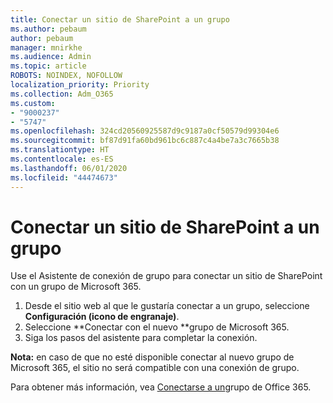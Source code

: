 ```yaml
---
title: Conectar un sitio de SharePoint a un grupo
ms.author: pebaum
author: pebaum
manager: mnirkhe
ms.audience: Admin
ms.topic: article
ROBOTS: NOINDEX, NOFOLLOW
localization_priority: Priority
ms.collection: Adm_O365
ms.custom:
- "9000237"
- "5747"
ms.openlocfilehash: 324cd20560925587d9c9187a0cf50579d99304e6
ms.sourcegitcommit: bf87d91fa60bd961bc6c887c4a4be7a3c7665b38
ms.translationtype: HT
ms.contentlocale: es-ES
ms.lasthandoff: 06/01/2020
ms.locfileid: "44474673"
---
```

# <a name="connect-a-sharepoint-site-to-a-group"></a>Conectar un sitio de SharePoint a un grupo

Use el Asistente de conexión de grupo para conectar un sitio de SharePoint con un grupo de Microsoft 365.

1. Desde el sitio web al que le gustaría conectar a un grupo, seleccione **Configuración (icono de engranaje)**.
2. Seleccione **Conectar con el nuevo **grupo de Microsoft 365.
3. Siga los pasos del asistente para completar la conexión.

**Nota:** en caso de que no esté disponible conectar al nuevo grupo de Microsoft 365, el sitio no será compatible con una conexión de grupo.

Para obtener más información, vea [Conectarse a un](https://docs.microsoft.com/sharepoint/dev/transform/modernize-connect-to-office365-group)grupo de Office 365.